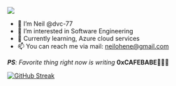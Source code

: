 
![](https://github.com/halfrost/halfrost/blob/master/icons/header_1.png)

- 👋 I’m Neil @dvc-77
- 👀 I’m interested in Software Engineering
- 🌱 Currently learning, Azure cloud services
- 📫 You can reach me via mail:
     neilohene@gmail.com
     
 _**PS**: Favorite thing right now is writing_ **0xCAFEBABE**🧑🏾‍💻

 [![GitHub Streak](https://streak-stats.demolab.com?user=dvc-77)](https://git.io/streak-stats)
